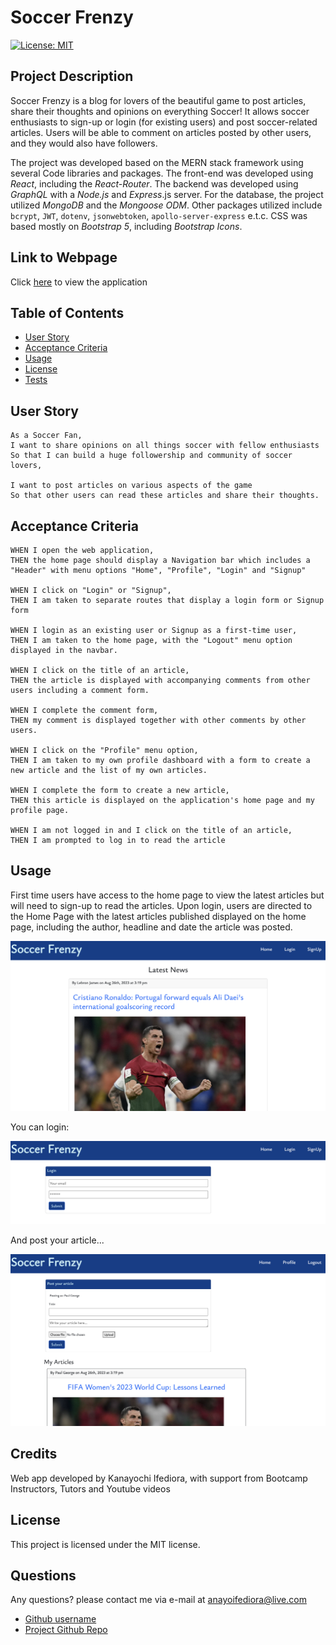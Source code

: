 # **Soccer Frenzy** 
[![License: MIT](https://img.shields.io/badge/License-MIT-yellow.svg)](https://opensource.org/licenses/MIT)
## Project Description
Soccer Frenzy is a blog for lovers of the beautiful game to post articles, share their thoughts and opinions on everything Soccer! It allows soccer enthusiasts to sign-up or login (for existing users) and post soccer-related articles. Users will be able to comment on articles posted by other users, and they would also have followers.

The project was developed based on the MERN stack framework using several Code libraries and packages. The front-end was developed using *React*, including the *React-Router*. The backend was developed using *GraphQL* with a *Node.js* and *Express*.js server. For the database, the project utilized *MongoDB* and the *Mongoose ODM*. Other packages utilized include `bcrypt`, `JWT`, `dotenv`, `jsonwebtoken`, `apollo-server-express` e.t.c. CSS was based mostly on *Bootstrap 5*, including *Bootstrap Icons*.


## Link to Webpage
Click [here](https://glacial-plateau-12888-cbb958ef2bae.herokuapp.com/) to view the application
## Table of Contents
- [User Story](#user-story)
- [Acceptance Criteria](#acceptance-criteria)
- [Usage](#usage)
- [License](#license)
- [Tests](#tests)

## User Story

```
As a Soccer Fan,
I want to share opinions on all things soccer with fellow enthusiasts
So that I can build a huge followership and community of soccer lovers,

I want to post articles on various aspects of the game
So that other users can read these articles and share their thoughts.

```

## Acceptance Criteria
```
WHEN I open the web application,
THEN the home page should display a Navigation bar which includes a "Header" with menu options "Home", "Profile", "Login" and "Signup"

WHEN I click on "Login" or "Signup",
THEN I am taken to separate routes that display a login form or Signup form

WHEN I login as an existing user or Signup as a first-time user,
THEN I am taken to the home page, with the "Logout" menu option displayed in the navbar.

WHEN I click on the title of an article, 
THEN the article is displayed with accompanying comments from other users including a comment form.

WHEN I complete the comment form,
THEN my comment is displayed together with other comments by other users.

WHEN I click on the "Profile" menu option,
THEN I am taken to my own profile dashboard with a form to create a new article and the list of my own articles.

WHEN I complete the form to create a new article, 
THEN this article is displayed on the application's home page and my profile page.

WHEN I am not logged in and I click on the title of an article,
THEN I am prompted to log in to read the article
```


## Usage
First time users have access to the home page to view the latest articles but will need to sign-up to read the articles. Upon login, users are directed to the Home Page with the latest articles published displayed on the home page, including the author, headline and date the article was posted. 

![FF-Homepage](./server/Assets/Screenshot%202023-08-26%20at%205.10.03%20pm.png)

You can login:

![FF-Login](./server/Assets/Login.png)

And post your article...

![FF-Profile](./server/Assets/Profile.png)


## Credits
Web app developed by Kanayochi Ifediora, with support from Bootcamp Instructors, Tutors and Youtube videos

## License
This project is licensed under the MIT license.

## Questions
Any questions? please contact me via e-mail at anayoifediora@live.com

- [Github username](https://github.com/anayoifediora)
- [Project Github Repo](https://github.com/anayoifediora/Soccer-Frenzy)